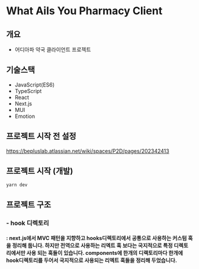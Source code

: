 # What Ails You Pharmacy Client

## 개요

- 어디아파 약국 클라이언트 프로젝트

## 기술스택

- JavaScript(ES6)
- TypeScript
- React
- Next.js
- MUI
- Emotion

## 프로젝트 시작 전 설정

https://bepluslab.atlassian.net/wiki/spaces/P2D/pages/202342413

## 프로젝트 시작 (개발)

```
yarn dev
```

## 프로젝트 구조

### - hook 디렉토리

#### : next.js에서 MVC 패턴을 지향하고 hooks디렉토리에서 공통으로 사용하는 커스텀 훅을 정리해 둡니다. 하지만 전역으로 사용하는 리엑트 훅 보다는 국지적으로 특정 디렉토리에서만 사용 되는 훅들이 있습니다. components에 한개의 디랙토리마다 한개에 hook디렉토리를 두어서 국지적으로 사용되는 리엑트 훅들을 정리해 두었습니다.
